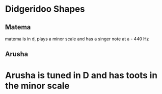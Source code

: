 # Didgeridoo Shapes

## Matema

matema is in d, plays a minor scale and has a singer note at a - 440 Hz

## Arusha

# Arusha is tuned in D and has toots in the minor scale
